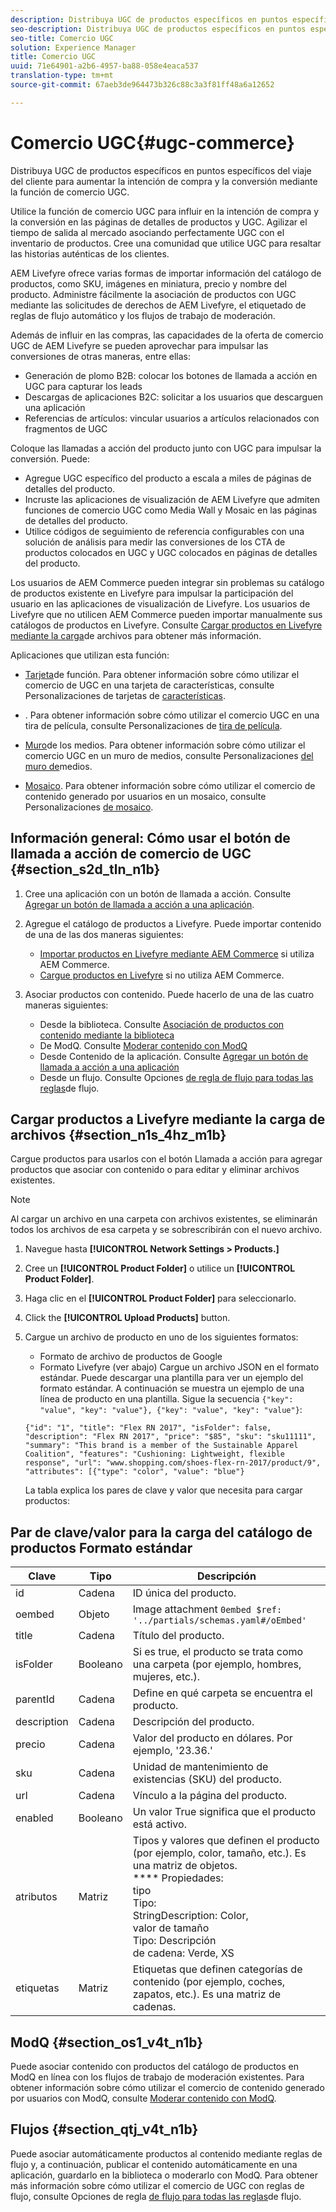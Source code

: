 ```yaml
---
description: Distribuya UGC de productos específicos en puntos específicos del viaje del cliente para aumentar la intención de compra y la conversión mediante la función de comercio UGC.
seo-description: Distribuya UGC de productos específicos en puntos específicos del viaje del cliente para aumentar la intención de compra y la conversión mediante la función de comercio UGC.
seo-title: Comercio UGC
solution: Experience Manager
title: Comercio UGC
uuid: 71e64901-a2b6-4957-ba88-058e4eaca537
translation-type: tm+mt
source-git-commit: 67aeb3de964473b326c88c3a3f81ff48a6a12652

---
```



# Comercio UGC{#ugc-commerce}

Distribuya UGC de productos específicos en puntos específicos del viaje del cliente para aumentar la intención de compra y la conversión mediante la función de comercio UGC.

Utilice la función de comercio UGC para influir en la intención de compra y la conversión en las páginas de detalles de productos y UGC. Agilizar el tiempo de salida al mercado asociando perfectamente UGC con el inventario de productos. Cree una comunidad que utilice UGC para resaltar las historias auténticas de los clientes.

AEM Livefyre ofrece varias formas de importar información del catálogo de productos, como SKU, imágenes en miniatura, precio y nombre del producto. Administre fácilmente la asociación de productos con UGC mediante las solicitudes de derechos de AEM Livefyre, el etiquetado de reglas de flujo automático y los flujos de trabajo de moderación.

Además de influir en las compras, las capacidades de la oferta de comercio UGC de AEM Livefyre se pueden aprovechar para impulsar las conversiones de otras maneras, entre ellas:

* Generación de plomo B2B: colocar los botones de llamada a acción en UGC para capturar los leads
* Descargas de aplicaciones B2C: solicitar a los usuarios que descarguen una aplicación
* Referencias de artículos: vincular usuarios a artículos relacionados con fragmentos de UGC

Coloque las llamadas a acción del producto junto con UGC para impulsar la conversión. Puede:

* Agregue UGC específico del producto a escala a miles de páginas de detalles del producto.
* Incruste las aplicaciones de visualización de AEM Livefyre que admiten funciones de comercio UGC como Media Wall y Mosaic en las páginas de detalles del producto.
* Utilice códigos de seguimiento de referencia configurables con una solución de análisis para medir las conversiones de los CTA de productos colocados en UGC y UGC colocados en páginas de detalles del producto.

Los usuarios de AEM Commerce pueden integrar sin problemas su catálogo de productos existente en Livefyre para impulsar la participación del usuario en las aplicaciones de visualización de Livefyre. Los usuarios de Livefyre que no utilicen AEM Commerce pueden importar manualmente sus catálogos de productos en Livefyre. Consulte [Cargar productos en Livefyre mediante la carga](/help/using/c-features-livefyre/c-ugc-commerce.md)de archivos para obtener más información.

Aplicaciones que utilizan esta función:

* [Tarjeta](../c-about-apps/c-feature-card-app/c-feature-card-app.md#c_feature_card_app)de función. Para obtener información sobre cómo utilizar el comercio de UGC en una tarjeta de características, consulte Personalizaciones de tarjetas de [características](../c-about-apps/c-feature-card-app/c-feature-card-app.md#section_uds_gzm_5y).

* [](../c-about-apps/c-filmstrip-app/c-filmstrip-app.md#concept_jpc_n2j_jbb). Para obtener información sobre cómo utilizar el comercio UGC en una tira de película, consulte Personalizaciones de [tira de película](../c-about-apps/c-filmstrip-app/c-filmstrip-customizations.md#c_filmstrip_customizations).

* [Muro](../c-about-apps/c-media-wall-app/c-media-wall-app.md#c_media_wall_app)de los medios. Para obtener información sobre cómo utilizar el comercio UGC en un muro de medios, consulte Personalizaciones [del muro de](../c-about-apps/c-media-wall-app/r-media-wall-customizations.md#r_media_wall_customizations)medios.

* [Mosaico](../c-about-apps/c-mosaic-app/c-mosaic-app.md#c_mosaic_app). Para obtener información sobre cómo utilizar el comercio de contenido generado por usuarios en un mosaico, consulte Personalizaciones [de mosaico](../c-about-apps/c-mosaic-app/c-mosaic-customizations.md#c_mosaic_customizations).

## Información general: Cómo usar el botón de llamada a acción de comercio de UGC {#section_s2d_tln_n1b}

1. Cree una aplicación con un botón de llamada a acción. Consulte [Agregar un botón de llamada a acción a una aplicación](/help/using/c-features-livefyre/c-call-to-action-button.md#task_36190DD1C8204C7793CB7EEA379C2155).
1. Agregue el catálogo de productos a Livefyre. Puede importar contenido de una de las dos maneras siguientes:

   * [Importar productos en Livefyre mediante AEM Commerce](https://helpx.adobe.com/experience-manager/6-4/sites/administering/using/livefyre.html) si utiliza AEM Commerce.
   * [Cargue productos en Livefyre](/help/using/c-features-livefyre/c-ugc-commerce.md) si no utiliza AEM Commerce.

1. Asociar productos con contenido. Puede hacerlo de una de las cuatro maneras siguientes:

   * Desde la biblioteca. Consulte [Asociación de productos con contenido mediante la biblioteca](../c-library/t-associate-products-with-content-using-the-library.md#t_associate_products_with_content_using_the_library)
   * De ModQ. Consulte [Moderar contenido con ModQ](/help/using/c-features-livefyre/c-about-moderation/c-modq.md)
   * Desde Contenido de la aplicación. Consulte [Agregar un botón de llamada a acción a una aplicación](/help/using/c-features-livefyre/c-call-to-action-button.md)
   * Desde un flujo. Consulte Opciones [de regla de flujo para todas las reglas](../c-streams/c-stream-rule-options-for-all-stream-rules.md#c_stream_rule_options_for_all_stream_rules)de flujo.

## Cargar productos a Livefyre mediante la carga de archivos {#section_n1s_4hz_m1b}

Cargue productos para usarlos con el botón Llamada a acción para agregar productos que asociar con contenido o para editar y eliminar archivos existentes.

>[!NOTE]
>
>Al cargar un archivo en una carpeta con archivos existentes, se eliminarán todos los archivos de esa carpeta y se sobrescribirán con el nuevo archivo.

1. Navegue hasta **[!UICONTROL Network Settings > Products.]**
1. Cree un **[!UICONTROL Product Folder]** o utilice un **[!UICONTROL Product Folder]**.

1. Haga clic en el **[!UICONTROL Product Folder]** para seleccionarlo.
1. Click the **[!UICONTROL Upload Products]** button.
1. Cargue un archivo de producto en uno de los siguientes formatos:

   * Formato de archivo de productos de Google
   * Formato Livefyre (ver abajo)
   Cargue un archivo JSON en el formato estándar. Puede descargar una plantilla para ver un ejemplo del formato estándar. A continuación se muestra un ejemplo de una línea de producto en una plantilla. Sigue la secuencia `{"key": "value", "key": "value"}, {"key": "value", "key": "value"}`:

   ```
   {"id": "1", "title": "Flex RN 2017", "isFolder": false, "description": "Flex RN 2017", "price": "$85", "sku": "sku11111", "summary": "This brand is a member of the Sustainable Apparel Coalition", "features": "Cushioning: Lightweight, flexible response", "url": "www.shopping.com/shoes-flex-rn-2017/product/9", "attributes": [{"type": "color", "value": "blue"}
   ```

   La tabla explica los pares de clave y valor que necesita para cargar productos:

## Par de clave/valor para la carga del catálogo de productos Formato estándar

| Clave | Tipo | Descripción |
|--- |--- |--- |
| id | Cadena | ID única del producto. |
| oembed | Objeto | Image attachment `0embed $ref: '../partials/schemas.yaml#/oEmbed'` |
| title | Cadena | Título del producto. |
| isFolder | Booleano | Si es true, el producto se trata como una carpeta (por ejemplo, hombres, mujeres, etc.). |
| parentId | Cadena | Define en qué carpeta se encuentra el producto. |
| description | Cadena | Descripción del producto. |
| precio | Cadena | Valor del producto en dólares. Por ejemplo, '23.36.' |
| sku | Cadena | Unidad de mantenimiento de existencias (SKU) del producto. |
| url | Cadena | Vínculo a la página del producto. |
| enabled | Booleano | Un valor True significa que el producto está activo. |
| atributos | Matriz | Tipos y valores que definen el producto (por ejemplo, color, tamaño, etc.). Es una matriz de objetos.</br>**** Propiedades: </br>tipo </br>Tipo:</br>StringDescription: Color, </br>valor de tamaño </br>Tipo: Descripción </br>de cadena: Verde, XS |
| etiquetas | Matriz | Etiquetas que definen categorías de contenido (por ejemplo, coches, zapatos, etc.). Es una matriz de cadenas. |

## ModQ {#section_os1_v4t_n1b}

Puede asociar contenido con productos del catálogo de productos en ModQ en línea con los flujos de trabajo de moderación existentes. Para obtener información sobre cómo utilizar el comercio de contenido generado por usuarios con ModQ, consulte [Moderar contenido con ModQ](/help/using/c-features-livefyre/c-about-moderation/c-moderate-content-using-app-content.md).

## Flujos {#section_qtj_v4t_n1b}

Puede asociar automáticamente productos al contenido mediante reglas de flujo y, a continuación, publicar el contenido automáticamente en una aplicación, guardarlo en la biblioteca o moderarlo con ModQ. Para obtener más información sobre cómo utilizar el comercio de UGC con reglas de flujo, consulte Opciones de regla [de flujo para todas las reglas](../c-streams/c-stream-rule-options-for-all-stream-rules.md#c_stream_rule_options_for_all_stream_rules)de flujo.
